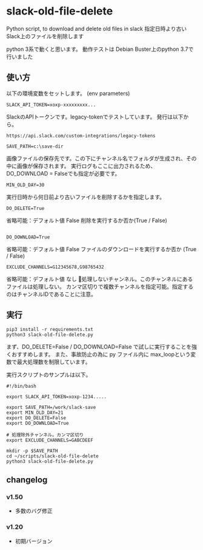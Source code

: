 # slack-old-file-delete

Python script, to download and delete old files in slack
指定日時より古いSlack上のファイルを削除します

python 3系で動くと思います。
動作テストは Debian Buster上のpython 3.7で行いました

## 使い方

以下の環境変数をセットします。 (env parameters)

```
SLACK_API_TOKEN=xoxp-xxxxxxxxx...
```

SlackのAPIトークンです。legacy-tokenでテストしています。
発行は以下から。

`https://api.slack.com/custom-integrations/legacy-tokens`

```
SAVE_PATH=c:\save-dir
```
画像ファイルの保存先です。この下にチャンネル名でフォルダが生成され、その中に画像が保存されます。
実行ログもここに出力されるため、DO_DOWNLOAD = Falseでも指定が必要です。

```
MIN_OLD_DAY=30
```
実行日時から何日前より古いファイルを削除するかを指定します。

```
DO_DELETE=True
```
省略可能：デフォルト値 False
削除を実行するか否か(True / False)

```

DO_DOWNLOAD=True
```
省略可能：デフォルト値 False
ファイルのダウンロードを実行するか否か (True / False)

```
EXCLUDE_CHANNELS=G12345678,G98765432
```
省略可能：デフォルト値 なし
処理しないチャンネル。このチャンネルにあるファイルは処理しない。
カンマ区切りで複数チャンネルを指定可能。指定するのはチャンネルIDであることに注意。

## 実行

```
pip3 install -r requirements.txt
python3 slack-old-file-delete.py
```

まず、DO_DELETE=False / DO_DOWNLOAD=False で試しに実行することを強くおすすめします。
また、事故防止の為に py ファイル内に max_loopという変数で最大処理数を制限しています。

実行スクリプトのサンプルは以下。

```
#!/bin/bash

export SLACK_API_TOKEN=xoxp-1234.....

export SAVE_PATH=/work/slack-save
export MIN_OLD_DAY=21
export DO_DELETE=False
export DO_DOWNLOAD=True

# 処理除外チャンネル。カンマ区切り
export EXCLUDE_CHANNELS=GABCDEEF

mkdir -p $SAVE_PATH
cd ~/scripts/slack-old-file-delete
python3 slack-old-file-delete.py
```

## changelog

### v1.50

* 多数のバグ修正

### v1.20

* 初期バージョン
